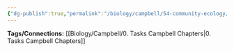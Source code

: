 ```yaml
---
{"dg-publish":true,"permalink":"/biology/campbell/54-community-ecology/","dgHomeLink":true,"dgPassFrontmatter":true}
---
```


**Tags/Connections:**
[[Biology/Campbell/0. Tasks Campbell Chapters|0. Tasks Campbell Chapters]]